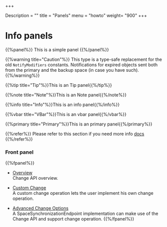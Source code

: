 +++

Description = ""
title = "Panels"
menu = "howto"
weight= "900"
+++
 
# Info panels




{{%panel%}}
This is a simple panel
{{%/panel%}}



{{%warning title="Caution"%}}
This type is a type-safe replacement for the old `NotifyModifiers` constants.
Notifications for expired objects sent both from the primary and the backup space (in case you have such).
{{%/warning%}}

{{%tip title="Tip"%}}This is an Tip panel{{%/tip%}}

{{%note title="Note"%}}This is an Note panel{{%/note%}}


{{%info title="Info"%}}This is an info panel{{%/info%}}

{{%vbar title="VBar"%}}This is an vbar panel{{%/vbar%}}

{{%primary title="Primary"%}}This is an primary panel{{%/primary%}}


{{%refer%}} Please refer to this section if you need more info [docs](http://docs.gigaspaces.com) {{%/refer%}}

 

### Front panel 

{{%fpanel%}}
- [Overview](./change-api.html)<br>
Change API overview.

- [Custom Change](./change-api-custom-operation.html)<br>
A custom change operation lets the user implement his own change operation.

- [Advanced Change Options](./change-api-advanced.html)<br>
A SpaceSynchronizationEndpoint implementation can make use of the Change API and support change operation.
{{%/fpanel%}}


  

 


 


